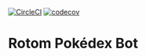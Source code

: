 [![CircleCI](https://circleci.com/gh/yi-jiayu/rotom-pokedex-bot.svg?style=svg)](https://circleci.com/gh/yi-jiayu/rotom-pokedex-bot)
[![codecov](https://codecov.io/gh/yi-jiayu/rotom-pokedex-bot/branch/master/graph/badge.svg)](https://codecov.io/gh/yi-jiayu/rotom-pokedex-bot)

# Rotom Pokédex Bot
